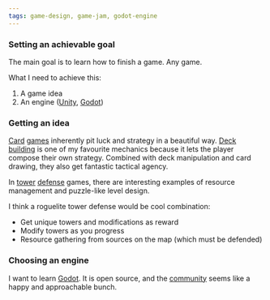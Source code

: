```yaml
---
tags: game-design, game-jam, godot-engine
---
```


### Setting an achievable goal

The main goal is to learn how to finish a game. Any game.

What I need to achieve this:
1. A game idea
1. An engine ([Unity](https://unity.com/), [Godot](https://docs.godotengine.org/en/stable/))

### Getting an idea

[Card](https://magic.wizards.com/) [games](https://store.steampowered.com/app/646570/Slay_the_Spire/) inherently pit luck and strategy in a beautiful way. [Deck building](https://boardgamegeek.com/boardgame/36218/dominion) is one of my favourite mechanics because it lets the player compose their own strategy. Combined with deck manipulation and card drawing, they also get fantastic tactical agency.

In [tower](https://store.steampowered.com/app/93200/Revenge_of_the_Titans/) [defense](https://store.steampowered.com/app/246420/Kingdom_Rush___Tower_Defense/) games, there are interesting examples of resource management and puzzle-like level design.

I think a roguelite tower defense would be cool combination:
- Get unique towers and modifications as reward
- Modify towers as you progress
- Resource gathering from sources on the map (which must be defended)


### Choosing an engine

I want to learn [Godot](https://docs.godotengine.org/en/stable/). It is open source, and the [community](https://www.reddit.com/r/godot/) seems like a happy and approachable bunch.